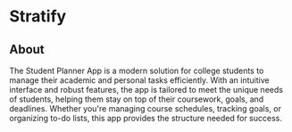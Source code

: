 # Stratify

## About
The Student Planner App is a modern solution for college students to manage their academic and personal tasks efficiently. With an intuitive interface and robust features, the app is tailored to meet the unique needs of students, helping them stay on top of their coursework, goals, and deadlines. Whether you're managing course schedules, tracking goals, or organizing to-do lists, this app provides the structure needed for success.
